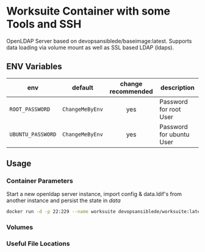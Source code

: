 # Worksuite Container with some Tools and SSH

OpenLDAP Server based on devopsansiblede/baseimage:latest. Supports data loading via volume mount as well as SSL based LDAP (ldaps).

## ENV Variables

| env                   | default               | change recommended | description |
| --------------------- | --------------------- |:------------------:| ----------- |
| `ROOT_PASSWORD`       | `ChangeMeByEnv`       | yes                | Password for root User |
| `UBUNTU_PASSWORD`     | `ChangeMeByEnv`       | yes                | Password for ubuntu User |

## Usage

### Container Parameters

Start a new openldap server instance, import config & data.ldif's from another instance and persist the state in _data_
```sh
docker run -d -p 22:229 --name worksuite devopsansiblede/worksuite:latest
```

### Volumes


### Useful File Locations

